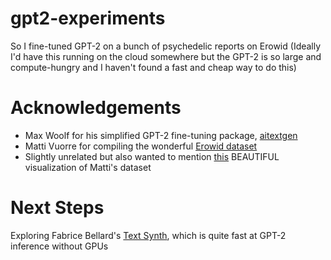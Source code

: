 # gpt2-experiments

So I fine-tuned GPT-2 on a bunch of psychedelic reports on Erowid 
(Ideally I'd have this running on the cloud somewhere but the GPT-2 is so large and compute-hungry and I haven't found a fast and cheap way to do this)

# Acknowledgements 

* Max Woolf for his simplified GPT-2 fine-tuning package, [aitextgen](https://github.com/minimaxir/aitextgen)
* Matti Vuorre for compiling the wonderful [Erowid dataset](https://mvuorre.github.io/tmasc/articles/erowid/erowid.html)
* Slightly unrelated but also wanted to mention [this](https://chemicalyouth.org/visualising-erowid/) BEAUTIFUL visualization of Matti's dataset

# Next Steps

Exploring Fabrice Bellard's [Text Synth](https://bellard.org/textsynth/), which is quite fast at GPT-2 inference without GPUs
